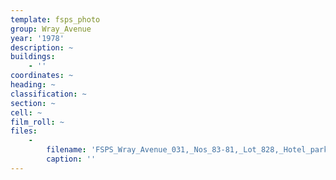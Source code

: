 ```yaml
---
template: fsps_photo
group: Wray_Avenue
year: '1978'
description: ~
buildings:
    - ''
coordinates: ~
heading: ~
classification: ~
section: ~
cell: ~
film_roll: ~
files:
    -
        filename: 'FSPS_Wray_Avenue_031,_Nos_83-81,_Lot_828,_Hotel_parking,_10-2-E,_1978.png'
        caption: ''
---
```

